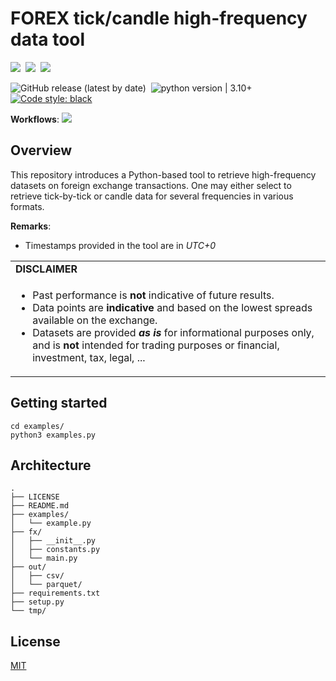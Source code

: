 # FOREX tick/candle high-frequency data tool

<img src="https://img.shields.io/static/v1?label=Range&message=Public&color=007bff"/>&nbsp;&nbsp;<img src="https://img.shields.io/static/v1?label=Languages&message=Python&color=ff0000"/>&nbsp;&nbsp;<img src="https://img.shields.io/static/v1?label=Restriction&message=YES&color=26c601"/>

![GitHub release (latest by date)](https://img.shields.io/github/v/release/lcsrodriguez/fx)  &nbsp;![python version | 3.10+](https://img.shields.io/badge/python%20version-3.10+-magenta) &nbsp; [![Code style: black](https://img.shields.io/badge/code%20style-black-000000.svg)](https://github.com/psf/black)

**Workflows**: ![](https://img.shields.io/badge/Dependabot-enabled-blue)

## Overview

This repository introduces a Python-based tool to retrieve high-frequency datasets on foreign exchange transactions.
One may either select to retrieve tick-by-tick or candle data for several frequencies in various formats.


**Remarks**:
- Timestamps provided in the tool are in *UTC+0*

<table align="center">
<tr>
    <td colspan="2">
      <b>DISCLAIMER</b>
    </td>
  </tr>
  <tr><td valign="top" width="100%">
    <ul>
        <li>Past performance is <b>not</b> indicative of future results.</li>
        <li>Data points are <b>indicative</b> and based on the lowest spreads available on the exchange.</li>
        <li>Datasets are provided <b><i>as is</i></b> for informational purposes only, and is <b>not</b> intended for trading purposes or financial, investment, tax, legal, ...</li>
    </ul>
 </tr>
</table>

## Getting started

```
cd examples/
python3 examples.py
```

## Architecture

```
.
├── LICENSE
├── README.md
├── examples/
│   └── example.py
├── fx/
│   ├── __init__.py
│   ├── constants.py
│   └── main.py
├── out/
│   ├── csv/
│   └── parquet/
├── requirements.txt
├── setup.py
└── tmp/
```

## License


[MIT](LICENSE)